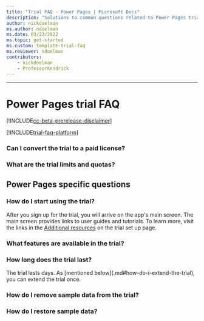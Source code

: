 ```yaml
---  
title: "Trial FAQ - Power Pages | Microsoft Docs"
description: "Solutions to common questions related to Power Pages trial setup and management. Learn how to resolve platform and app-specific issues."
author: nickdoelman
ms.author: ndoelman
ms.date: 03/23/2022
ms.topic: get-started
ms.custom: template-trial-faq
ms.reviewer: ndoelman
contributors:
    - nickdoelman
    - ProfessorKendrick
---
```

---

<!--Remove all the comments in this template before you merge to the main branch.-->

<!--This template provides the basic structure of a trial frequently asked questions page. The first part of this page contains app-specific questions and answers. The second half of the page contains platform-specific issues that are pulled from a shared include statement to avoid duplicating information.
For Project Beethoven, we are focusing on the following core principles:
- Keep the frequently asked questions page minimal and consistent with this template
- Link out to additional information where possible
- Reuse content on the FAQ page by using the platform include statement
To provide feedback on this template, contact [Alex Ferguson](mailto:alex.ferguson@microsoft.com).-->

# Power Pages trial FAQ

[!INCLUDE[cc-beta-prerelease-disclaimer](../includes/cc-beta-prerelease-disclaimer.md)]

[!INCLUDE[trial-faq-platform](../includes/trial-faq-platform.md)]

### Can I convert the trial to a paid license?

<!--App specific. Customize this response to fit your app.-->

### What are the trial limits and quotas?

<!--App specific. Customize this response to fit your app.-->

## Power Pages specific questions

### How do I start using the trial?

After you sign up for the trial, you will arrive on the app's main screen. The main screen provides links to user guides and tutorials. To learn more, visit the links in the [Additional resources](<!--Link to the Additional resources section on your trial page-->) on the trial set up page.

### What features are available in the trial?

<!--App specific. Customize this response to fit your app.-->

### How long does the trial last?

The <!--Product--> trial lasts <!--Product trial length--> days. As [mentioned below](<!--Name of this page-->.md#how-do-i-extend-the-trial), you can extend the trial once.

### How do I remove sample data from the trial?

<!--App specific. Customize this response to fit your app.-->

### How do I restore sample data?

<!--App specific. Customize this response to fit your app.-->